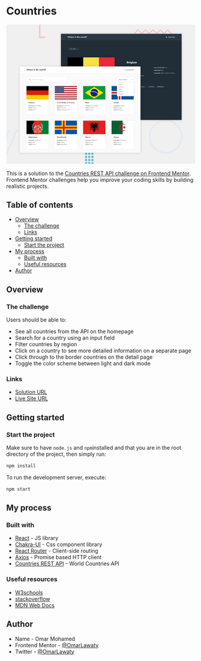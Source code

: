 # Countries

![Desktop Preview](./design/desktop-preview.jpg)

This is a solution to the [Countries REST API challenge on Frontend Mentor](https://www.frontendmentor.io/challenges/rest-countries-api-with-color-theme-switcher-5cacc469fec04111f7b848ca). Frontend Mentor challenges help you improve your coding skills by building realistic projects.

## Table of contents

- [Overview](#overview)
  - [The challenge](#the-challenge)
  - [Links](#links)
- [Getting started](#getting-started)
  - [Start the project](#start-the-project)
- [My process](#my-process)
  - [Built with](#built-with)
  - [Useful resources](#useful-resources)
- [Author](#author)

## Overview

### The challenge

Users should be able to:

- See all countries from the API on the homepage
- Search for a country using an input field
- Filter countries by region
- Click on a country to see more detailed information on a separate page
- Click through to the border countries on the detail page
- Toggle the color scheme between light and dark mode

### Links

- [Solution URL](https://www.frontendmentor.io/solutions/countries-rest-api-with-react-js-and-chakra-ui-qpsSqtPIwW)
- [Live Site URL](https://countries-look-up.vercel.app/)

## Getting started

### Start the project

Make sure to have `node.js` and `npm`installed and that you are in the root directory of the project, then simply run:

```bash
npm install
```

To run the development server, execute:

```bash
npm start
```

## My process

### Built with

- [React](https://reactjs.org/) - JS library
- [Chakra-UI](https://chakra-ui.com) - Css component library
- [React Router](https://reactrouter.com/) - Client-side routing
- [Axios](https://axios-http.com/) - Promise based HTTP client
- [Countries REST API](https://restcountries.com/) - World Countries API

### Useful resources

- [W3schools](w3schools.com/)
- [stackoverflow](stackoverflow.com/)
- [MDN Web Docs](https://developer.mozilla.org/en-US/)

## Author

- Name - Omar Mohamed
- Frontend Mentor - [@OmarLawaty](https://www.frontendmentor.io/profile/OmarLawaty)
- Twitter - [@OmarLawaty](https://twitter.com/OmarLawaty)
